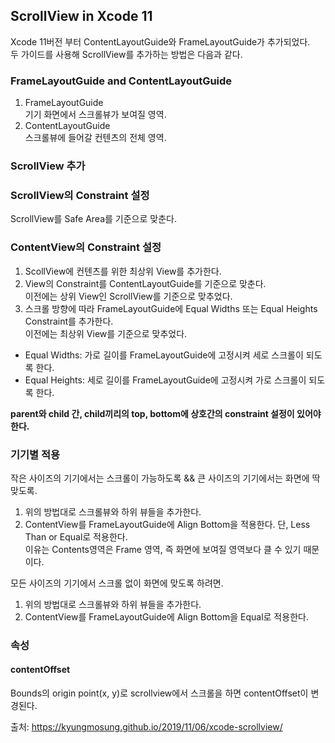 ## ScrollView in Xcode 11  
Xcode 11버전 부터 ContentLayoutGuide와 FrameLayoutGuide가 추가되었다.  
두 가이드를 사용해 ScrollView를 추가하는 방법은 다음과 같다.  
  
  
### FrameLayoutGuide and ContentLayoutGuide  
1. FrameLayoutGuide  
기기 화면에서 스크롤뷰가 보여질 영역.  
2. ContentLayoutGuide  
스크롤뷰에 들어갈 컨텐츠의 전체 영역.  

### ScrollView 추가  

### ScrollView의 Constraint 설정  
ScrollView를 Safe Area를 기준으로 맞춘다.  

### ContentView의 Constraint 설정  
1. ScollView에 컨텐츠를 위한 최상위 View를 추가한다.  
2. View의 Constraint를 ContentLayoutGuide를 기준으로 맞춘다.  
이전에는 상위 View인 ScrollView를 기준으로 맞추었다.  
3. 스크롤 방향에 따라 FrameLayoutGuide에 Equal Widths 또는 Equal Heights Constraint를 추가한다.  
이전에는 최상위 View를 기준으로 맞추었다.  
- Equal Widths: 가로 길이를 FrameLayoutGuide에 고정시켜 세로 스크롤이 되도록 한다.  
- Equal Heights: 세로 길이를 FrameLayoutGuide에 고정시켜 가로 스크롤이 되도록 한다.  

**parent와 child 간, child끼리의 top, bottom에 상호간의 constraint 설정이 있어야 한다.**  
  
### 기기별 적용  
작은 사이즈의 기기에서는 스크롤이 가능하도록 && 큰 사이즈의 기기에서는 화면에 딱 맞도록.  
1. 위의 방법대로 스크롤뷰와 하위 뷰들을 추가한다.  
2. ContentView를 FrameLayoutGuide에 Align Bottom을 적용한다. 단, Less Than or Equal로 적용한다.  
이유는 Contents영역은 Frame 영역, 즉 화면에 보여질 영역보다 클 수 있기 때문이다.  
  
모든 사이즈의 기기에서 스크롤 없이 화면에 맞도록 하려면.
1. 위의 방법대로 스크롤뷰와 하위 뷰들을 추가한다.  
2. ContentView를 FrameLayoutGuide에 Align Bottom을 Equal로 적용한다.  
  
### 속성  
  
#### contentOffset  
Bounds의 origin point(x, y)로 scrollview에서 스크롤을 하면 contentOffset이 변경된다.  
  
  
  
출처: https://kyungmosung.github.io/2019/11/06/xcode-scrollview/  